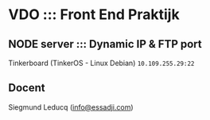 # VDO ::: Front End Praktijk

## NODE server ::: Dynamic IP & FTP port
Tinkerboard (TinkerOS - Linux Debian) ```10.109.255.29:22```

## Docent

Siegmund Leducq (info@essadji.com)
